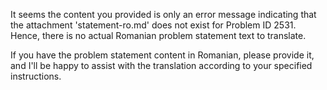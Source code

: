 It seems the content you provided is only an error message indicating that the attachment 'statement-ro.md' does not exist for Problem ID 2531. Hence, there is no actual Romanian problem statement text to translate.

If you have the problem statement content in Romanian, please provide it, and I'll be happy to assist with the translation according to your specified instructions.
